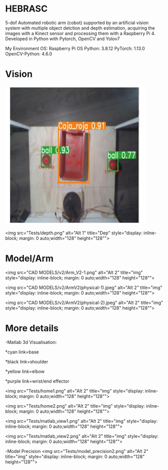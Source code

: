 # HEBRASC
5-dof Automated robotic arm (cobot) supported by an artificial vision system with multiple object detction and depth estimation, acquiring the images with a Kinect sensor and processing them with a Raspberry Pi 4. Developed in Python with Pytorch, OpenCV and Yolov7

My Environment OS: Raspberry Pi OS Python: 3.8.12 PyTorch: 1.13.0 OpenCV-Python: 4.6.0 

# Vision
<img
  src="Tests/Detection.png"
  alt="Alt"
  title="Det"
  width="444"
  height="444">
  
<img
  src="Tests/depth.png"
  alt="Alt 1"
  title="Dep"
  style="display: inline-block; margin: 0 auto;width="128" height="128"">
  
  # Model/Arm
<img
  src="CAD MODELS/v2/Arm_V2-1.png"
  alt="Alt 2"
  title="img"
  style="display: inline-block; margin: 0 auto;width="128" height="128"">
  
<img
  src="CAD MODELS/v2/ArmV2(physical-1).jpeg"
  alt="Alt 2"
  title="img"
  style="display: inline-block; margin: 0 auto;width="128" height="128"">
  
<img
  src="CAD MODELS/v2/ArmV2(physical-2).jpeg"
  alt="Alt 2"
  title="img"
  style="display: inline-block; margin: 0 auto;width="128" height="128"">
  
  # More details
  -Matlab 3d Visualisation:
  
  *cyan link=base
  
  *black link=shoulder
  
  *yellow link=elbow
  
  *purple link=wrist/end effector

 <img
  src="Tests/home1.png"
  alt="Alt 2"
  title="img"
  style="display: inline-block; margin: 0 auto;width="128" height="128"">  
  
<img
  src="Tests/home2.png"
  alt="Alt 2"
  title="img"
  style="display: inline-block; margin: 0 auto;width="128" height="128"">  
  
 <img
  src="Tests/matlab_view1.png"
  alt="Alt 2"
  title="img"
  style="display: inline-block; margin: 0 auto;width="128" height="128"">
  
 <img
  src="Tests/matlab_view2.png"
  alt="Alt 2"
  title="img"
  style="display: inline-block; margin: 0 auto;width="128" height="128"">
  
-Model Precision
 <img
  src="Tests/model_precision2.png"
  alt="Alt 2"
  title="img"
  style="display: inline-block; margin: 0 auto;width="128" height="128"">
